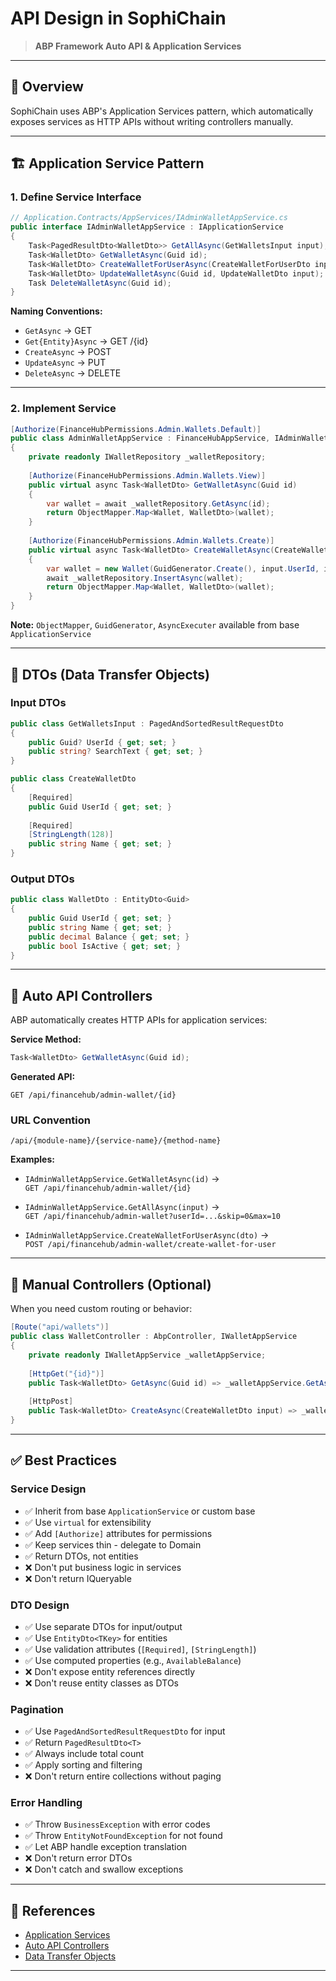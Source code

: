 # API Design in SophiChain

> **ABP Framework Auto API & Application Services**

---

## 📖 Overview

SophiChain uses ABP's Application Services pattern, which automatically exposes services as HTTP APIs without writing controllers manually.

---

## 🏗️ Application Service Pattern

### 1. Define Service Interface

```csharp
// Application.Contracts/AppServices/IAdminWalletAppService.cs
public interface IAdminWalletAppService : IApplicationService
{
    Task<PagedResultDto<WalletDto>> GetAllAsync(GetWalletsInput input);
    Task<WalletDto> GetWalletAsync(Guid id);
    Task<WalletDto> CreateWalletForUserAsync(CreateWalletForUserDto input);
    Task<WalletDto> UpdateWalletAsync(Guid id, UpdateWalletDto input);
    Task DeleteWalletAsync(Guid id);
}
```

**Naming Conventions:**
- `GetAsync` → GET
- `Get{Entity}Async` → GET /{id}
- `CreateAsync` → POST
- `UpdateAsync` → PUT
- `DeleteAsync` → DELETE

---

### 2. Implement Service

```csharp
[Authorize(FinanceHubPermissions.Admin.Wallets.Default)]
public class AdminWalletAppService : FinanceHubAppService, IAdminWalletAppService
{
    private readonly IWalletRepository _walletRepository;
    
    [Authorize(FinanceHubPermissions.Admin.Wallets.View)]
    public virtual async Task<WalletDto> GetWalletAsync(Guid id)
    {
        var wallet = await _walletRepository.GetAsync(id);
        return ObjectMapper.Map<Wallet, WalletDto>(wallet);
    }
    
    [Authorize(FinanceHubPermissions.Admin.Wallets.Create)]
    public virtual async Task<WalletDto> CreateWalletAsync(CreateWalletDto input)
    {
        var wallet = new Wallet(GuidGenerator.Create(), input.UserId, input.Name);
        await _walletRepository.InsertAsync(wallet);
        return ObjectMapper.Map<Wallet, WalletDto>(wallet);
    }
}
```

**Note:** `ObjectMapper`, `GuidGenerator`, `AsyncExecuter` available from base `ApplicationService`

---

## 🎯 DTOs (Data Transfer Objects)

### Input DTOs

```csharp
public class GetWalletsInput : PagedAndSortedResultRequestDto
{
    public Guid? UserId { get; set; }
    public string? SearchText { get; set; }
}

public class CreateWalletDto
{
    [Required]
    public Guid UserId { get; set; }
    
    [Required]
    [StringLength(128)]
    public string Name { get; set; }
}
```

### Output DTOs

```csharp
public class WalletDto : EntityDto<Guid>
{
    public Guid UserId { get; set; }
    public string Name { get; set; }
    public decimal Balance { get; set; }
    public bool IsActive { get; set; }
}
```

---

## 🔗 Auto API Controllers

ABP automatically creates HTTP APIs for application services:

**Service Method:**
```csharp
Task<WalletDto> GetWalletAsync(Guid id);
```

**Generated API:**
```
GET /api/financehub/admin-wallet/{id}
```

### URL Convention

```
/api/{module-name}/{service-name}/{method-name}
```

**Examples:**
- `IAdminWalletAppService.GetWalletAsync(id)` →  
  `GET /api/financehub/admin-wallet/{id}`
  
- `IAdminWalletAppService.GetAllAsync(input)` →  
  `GET /api/financehub/admin-wallet?userId=...&skip=0&max=10`
  
- `IAdminWalletAppService.CreateWalletForUserAsync(dto)` →  
  `POST /api/financehub/admin-wallet/create-wallet-for-user`

---

## 🎨 Manual Controllers (Optional)

When you need custom routing or behavior:

```csharp
[Route("api/wallets")]
public class WalletController : AbpController, IWalletAppService
{
    private readonly IWalletAppService _walletAppService;
    
    [HttpGet("{id}")]
    public Task<WalletDto> GetAsync(Guid id) => _walletAppService.GetAsync(id);
    
    [HttpPost]
    public Task<WalletDto> CreateAsync(CreateWalletDto input) => _walletAppService.CreateAsync(input);
}
```

---

## ✅ Best Practices

### Service Design
- ✅ Inherit from base `ApplicationService` or custom base
- ✅ Use `virtual` for extensibility
- ✅ Add `[Authorize]` attributes for permissions
- ✅ Keep services thin - delegate to Domain
- ✅ Return DTOs, not entities
- ❌ Don't put business logic in services
- ❌ Don't return IQueryable

### DTO Design
- ✅ Use separate DTOs for input/output
- ✅ Use `EntityDto<TKey>` for entities
- ✅ Use validation attributes (`[Required]`, `[StringLength]`)
- ✅ Use computed properties (e.g., `AvailableBalance`)
- ❌ Don't expose entity references directly
- ❌ Don't reuse entity classes as DTOs

### Pagination
- ✅ Use `PagedAndSortedResultRequestDto` for input
- ✅ Return `PagedResultDto<T>`
- ✅ Always include total count
- ✅ Apply sorting and filtering
- ❌ Don't return entire collections without paging

### Error Handling
- ✅ Throw `BusinessException` with error codes
- ✅ Throw `EntityNotFoundException` for not found
- ✅ Let ABP handle exception translation
- ❌ Don't return error DTOs
- ❌ Don't catch and swallow exceptions

---

## 📖 References

- [Application Services](https://abp.io/docs/latest/framework/architecture/domain-driven-design/application-services)
- [Auto API Controllers](https://abp.io/docs/latest/framework/api-development/auto-api-controllers)
- [Data Transfer Objects](https://abp.io/docs/latest/framework/architecture/domain-driven-design/data-transfer-objects)

---
